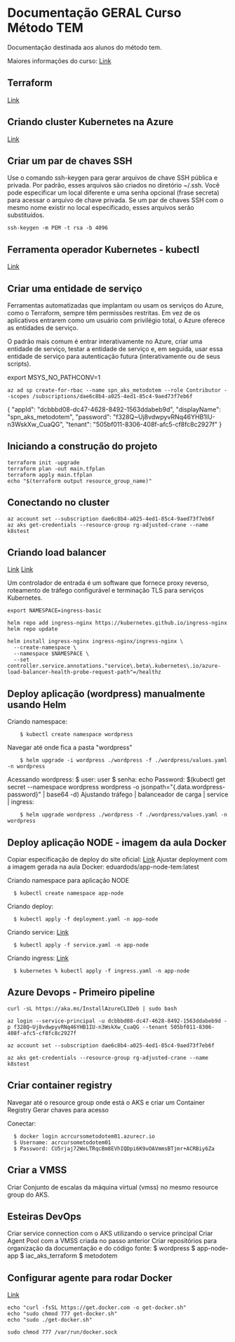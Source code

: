 # Documentação GERAL Curso Método TEM
Documentação destinada aos alunos do método tem.

Maiores informações do curso:
[Link](https://eduardodornellessouza.kpages.online/nova-pagina-626e9513-19bf-4ced-a2c7-723f1e96cc6e)

## Terraform
[Link](https://developer.hashicorp.com/terraform/tutorials)

## Criando cluster Kubernetes na Azure
[Link](https://learn.microsoft.com/pt-br/azure/developer/terraform/create-k8s-cluster-with-tf-and-aks)

## Criar um par de chaves SSH
Use o comando ssh-keygen para gerar arquivos de chave SSH pública e privada. Por padrão, esses arquivos são criados no diretório ~/.ssh. Você pode especificar um local diferente e uma senha opcional (frase secreta) para acessar o arquivo de chave privada. Se um par de chaves SSH com o mesmo nome existir no local especificado, esses arquivos serão substituídos.

```
ssh-keygen -m PEM -t rsa -b 4096
```

## Ferramenta operador Kubernetes - kubectl
[Link](https://kubernetes.io/releases/download/)

## Criar uma entidade de serviço
Ferramentas automatizadas que implantam ou usam os serviços do Azure, como o Terraform, sempre têm permissões restritas. Em vez de os aplicativos entrarem como um usuário com privilégio total, o Azure oferece as entidades de serviço.

O padrão mais comum é entrar interativamente no Azure, criar uma entidade de serviço, testar a entidade de serviço e, em seguida, usar essa entidade de serviço para autenticação futura (interativamente ou de seus scripts).

export MSYS_NO_PATHCONV=1

```
az ad sp create-for-rbac --name spn_aks_metodotem --role Contributor --scopes /subscriptions/dae6c8b4-a025-4ed1-85c4-9aed73f7eb6f
```

{
  "appId": "dcbbbd08-dc47-4628-8492-1563ddabeb9d",
  "displayName": "spn_aks_metodotem",
  "password": "f328Q~Uj8vdwpyvRNq46YHB1IU-n3WskXw_CuaQG",
  "tenant": "505bf011-8306-408f-afc5-cf8fc8c2927f"
}

## Iniciando a construção do projeto
```
terraform init -upgrade
terraform plan -out main.tfplan
terraform apply main.tfplan
echo "$(terraform output resource_group_name)"
```
## Conectando no cluster
```
az account set --subscription dae6c8b4-a025-4ed1-85c4-9aed73f7eb6f
az aks get-credentials --resource-group rg-adjusted-crane --name k8stest
```
## Criando load balancer
[Link](https://docs.nginx.com/nginx-ingress-controller/installation/installation-with-helm/)
[Link](https://learn.microsoft.com/en-us/azure/aks/ingress-basic?tabs=azure-cli)

Um controlador de entrada é um software que fornece proxy reverso, roteamento de tráfego configurável e terminação TLS para serviços Kubernetes. 
```
export NAMESPACE=ingress-basic

helm repo add ingress-nginx https://kubernetes.github.io/ingress-nginx
helm repo update

helm install ingress-nginx ingress-nginx/ingress-nginx \
  --create-namespace \
  --namespace $NAMESPACE \
  --set controller.service.annotations."service\.beta\.kubernetes\.io/azure-load-balancer-health-probe-request-path"=/healthz
```

## Deploy aplicação (wordpress) manualmente usando Helm
Criando namespace:
```
    $ kubectl create namespace wordpress
```
Navegar até onde fica a pasta "wordpress"
```
    $ helm upgrade -i wordpress ./wordpress -f ./wordpress/values.yaml -n wordpress
```
Acessando wordpress:
    $ user: user
    $ senha: echo Password: $(kubectl get secret --namespace wordpress wordpress -o jsonpath="{.data.wordpress-password}" | base64 -d)
Ajustando tráfego | balanceador de carga | service | ingress:
```
    $ helm upgrade wordpress ./wordpress -f ./wordpress/values.yaml -n wordpress
```

## Deploy aplicação NODE - imagem da aula Docker
Copiar especificação de deploy do site oficial: 
    [Link](https://kubernetes.io/docs/concepts/workloads/controllers/deployment/)
Ajustar deployment com a imagem gerada na aula Docker: eduardods/app-node-tem:latest

Criando namespace para aplicação NODE
```
  $ kubectl create namespace app-node
```

Criando deploy:
```
  $ kubectl apply -f deployment.yaml -n app-node
```

Criando service: 
  [Link](https://kubernetes.io/docs/concepts/services-networking/service/)
```
  $ kubectl apply -f service.yaml -n app-node
```
Criando ingress:
  [Link](https://kubernetes.io/docs/concepts/services-networking/ingress/)
```
  $ kubernetes % kubectl apply -f ingress.yaml -n app-node
```
## Azure Devops - Primeiro pipeline
```
curl -sL https://aka.ms/InstallAzureCLIDeb | sudo bash

az login --service-principal -u dcbbbd08-dc47-4628-8492-1563ddabeb9d -p f328Q~Uj8vdwpyvRNq46YHB1IU-n3WskXw_CuaQG --tenant 505bf011-8306-408f-afc5-cf8fc8c2927f

az account set --subscription dae6c8b4-a025-4ed1-85c4-9aed73f7eb6f

az aks get-credentials --resource-group rg-adjusted-crane --name k8stest
```

## Criar container registry
Navegar até o resource group onde está o AKS e criar um Container Registry
Gerar chaves para acesso

Conectar:
```
  $ docker login acrcursometodotem01.azurecr.io
  $ Username: acrcursometodotem01
  $ Password: CU5rjaj72WeLTRqcBm8EVhIQDpi6K9vOAVmmsBTjmr+ACRBiy6Za
```
## Criar a VMSS
Criar Conjunto de escalas da máquina virtual (vmss) no mesmo resource group do AKS.

## Esteiras DevOps
Criar service connection com o AKS utilizando o service principal
Criar Agent Pool com a VMSS criada no passo anterior
Criar repositórios para organização da documentação e do código fonte:
  $ wordpress
  $ app-node-app
  $ iac_aks_terraform
  $ metodotem


## Configurar agente para rodar Docker
[Link](https://docs.docker.com/engine/install/ubuntu/)

```
echo "curl -fsSL https://get.docker.com -o get-docker.sh"
echo "sudo chmod 777 get-docker.sh"
echo "sudo ./get-docker.sh"

sudo chmod 777 /var/run/docker.sock
```